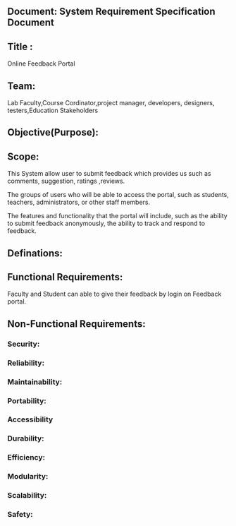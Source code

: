 ## Document: System Requirement Specification Document

## Title :
Online Feedback Portal

## Team:
Lab Faculty,Course Cordinator,project manager, developers, designers, testers,Education Stakeholders




## Objective(Purpose):




## Scope:
This System allow user to submit feedback which provides us such as comments, suggestion, ratings ,reviews.

The groups of users who will be able to access the portal, such as students, teachers, administrators, or other staff members.

The features and functionality that the portal will include, such as the ability to submit feedback anonymously, the ability to track and respond to feedback.

## Definations:




## Functional Requirements:
Faculty and Student can able to give their feedback by login on Feedback portal. 





## Non-Functional Requirements:
### Security:


### Reliability:



### Maintainability:




### Portability:



### Accessibility




### Durability:




### Efficiency:





### Modularity:




### Scalability:




### Safety:





